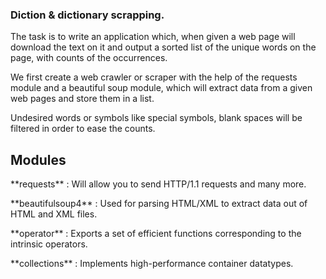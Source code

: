 ### Diction & dictionary scrapping.

The task is to write an application which, when given a web page will download the text on it and output a sorted list of the unique words on the page, with counts of the occurrences.


We first create a web crawler or scraper with the help of the requests module and a beautiful soup module, which will extract data from a given web pages and store them in a list.

Undesired words or symbols like special symbols, blank spaces will be filtered in order to ease the counts.

## Modules

<p>**requests** : Will allow you to send HTTP/1.1 requests and many more.</p>
<p>**beautifulsoup4** : Used for parsing HTML/XML to extract data out of HTML and XML files.</p>
<p>**operator** : Exports a set of efficient functions corresponding to the intrinsic operators. </p>
<p>**collections** : Implements high-performance container datatypes.</p>
